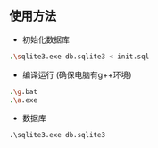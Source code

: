 ## 使用方法

* 初始化数据库
```bash
.\sqlite3.exe db.sqlite3 < init.sql
```

* 编译运行 (确保电脑有g++环境)
```bash
.\g.bat
.\a.exe
```

* 数据库
```
.\sqlite3.exe db.sqlite3
```